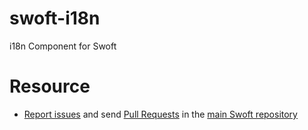 # swoft-i18n
i18n Component for Swoft

# Resource

- [Report issues](https://github.com/swoft-cloud/swoft-framework/issues) and send [Pull Requests](https://github.com/swoft-cloud/swoft-framework/pulls) in the [main Swoft repository](https://github.com/swoft-cloud/swoft-framework)
